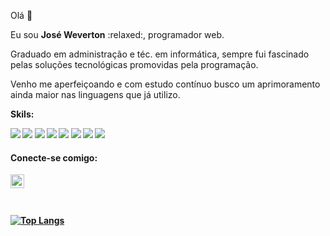 Olá 👋

<p>Eu sou <strong>José Weverton</strong> :relaxed:, programador web.</p>
<p>Graduado em administração e téc. em informática, sempre fui fascinado pelas soluções tecnológicas promovidas pela programação. </p>
<p>Venho me aperfeiçoando e com estudo contínuo busco um aprimoramento ainda maior nas linguagens que já utilizo.</p>
<p><strong>Skils:<strong></p>
<div>
<img src="https://img.shields.io/badge/HTML5-E34F26?style=for-the-badge&logo=html5&logoColor=white" />
<img src="https://img.shields.io/badge/CSS-239120?&style=for-the-badge&logo=css3&logoColor=white" />
<img src="https://img.shields.io/badge/JavaScript-F7DF1E?style=for-the-badge&logo=javascript&logoColor=black" />
<img src="https://img.shields.io/badge/Node.js-43853D?style=for-the-badge&logo=node.js&logoColor=white" />
<img src="https://img.shields.io/badge/React-20232A?style=for-the-badge&logo=react&logoColor=61DAFB" />
<img src="https://img.shields.io/badge/PostgreSQL-316192?style=for-the-badge&logo=postgresql&logoColor=white" />
<img src="https://img.shields.io/badge/Flask-000000?style=for-the-badge&logo=flask&logoColor=white" />
<img src="https://img.shields.io/badge/Django-092E20?style=for-the-badge&logo=django&logoColor=white" />
</div>

<h4>Conecte-se comigo:</h4>
<a href="https://www.linkedin.com/in/weverton-costa/">
<img align="left" alt="LinkedIn" width="22px" src="https://cdn-icons-png.flaticon.com/512/3536/3536569.png" >
</a>
<br><br><br>

<!-- ![Jose Weverton Stats](https://github-readme-stats.vercel.app/api?username=joseweverton&show_icons=true&theme=transparent) -->

<!-- [![Top Langs](https://github-readme-stats.vercel.app/api/top-langs/?username=anuraghazra)](https://github.com/anuraghazra/github-readme-stats) -->

[![Top Langs](https://github-readme-stats.vercel.app/api/top-langs/?username=anuraghazra&layout=compact)](https://github.com/anuraghazra/github-readme-stats)



